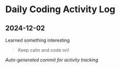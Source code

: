 # Daily Coding Activity Log

## 2024-12-02

Learned something interesting

> Keep calm and code on!

*Auto-generated commit for activity tracking*
